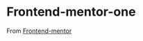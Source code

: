 # Frontend-mentor-one
From [Frontend-mentor](https://www.frontendmentor.io/challenges/nft-preview-card-component-SbdUL_w0U)
